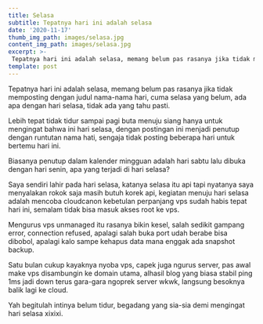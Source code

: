 ```yaml
---
title: Selasa
subtitle: Tepatnya hari ini adalah selasa
date: '2020-11-17'
thumb_img_path: images/selasa.jpg
content_img_path: images/selasa.jpg
excerpt: >-
 Tepatnya hari ini adalah selasa, memang belum pas rasanya jika tidak memposting dengan judul nama-nama hari, cuma selasa yang belum, ada apa dengan hari selasa, tidak ada yang tahu pasti.
template: post
---
```

Tepatnya hari ini adalah selasa, memang belum pas rasanya jika tidak memposting dengan judul nama-nama hari, cuma selasa yang belum, ada apa dengan hari selasa, tidak ada yang tahu pasti.

Lebih tepat tidak tidur sampai pagi buta menuju siang hanya untuk mengingat bahwa ini hari selasa, dengan postingan ini menjadi penutup dengan runtutan nama hati, sengaja tidak posting beberapa hari untuk bertemu hari ini.

Biasanya penutup dalam kalender mingguan adalah hari sabtu lalu dibuka dengan hari senin, apa yang terjadi di hari selasa?

Saya sendiri lahir pada hari selasa, katanya selasa itu api tapi nyatanya saya menyalakan rokok saja masih butuh korek api, kegiatan menuju hari selasa adalah mencoba cloudcanon kebetulan perpanjang vps sudah habis tepat hari ini, semalam tidak bisa masuk akses root ke vps.

Mengurus vps unmanaged itu rasanya bikin kesel, salah sedikit gampang error, connection refused, apalagi salah buka port udah berabe bisa dibobol, apalagi kalo sampe kehapus data mana enggak ada snapshot backup.

Satu bulan cukup kayaknya nyoba vps, capek juga ngurus server, pas awal make vps disambungin ke domain utama, alhasil blog yang biasa stabil ping 1ms jadi down terus gara-gara ngoprek server wkwk, langsung besoknya balik lagi ke cloud.

Yah begitulah intinya belum tidur, begadang yang sia-sia demi mengingat hari selasa xixixi.